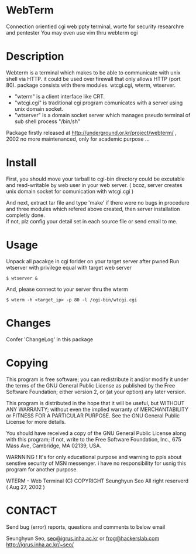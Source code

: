 

 WebTerm  
 =========================================================================
 Connection orientied cgi web ppty terminal, worte for security researchre and pentester 
 You may even use vim thru webterm cgi 



 Description
 ==========================================================================

 Webterm is a terminal which makes to be able to communicate with unix shell via 
 HTTP. it could be used over firewall that only allows HTTP (port 80).
 package consists with there modules. wtcgi.cgi, wterm, wtserver.
 
 * "wterm" is a client interface like CRT. 
 * "wtcgi.cgi" is traditional cgi program comunicates with a server using unix domain socket. 
 * "wtserver" is a domain socket server which manages pseudo terminal of sub shell process "/bin/sh"

 Package firstly released at http://underground.or.kr/project/webterm/ , 2002
 no more maintenanced, only for academic purpose ... 


 Install 
 ==========================================================================

 First, you should move your tarball to cgi-bin directory could be excutable 
 and read-writable by web user in your web server. 
 ( bcoz, server creates unix domain socket for comunication with wtcgi.cgi ) 
 
 And next, extract tar file  and type 'make'
 if there were no bugs in procedure and three modules which refered above 
 created, then server installation completly done.  
 if not, plz config your detail set in each source file or send email to me.
 
 Usage 
 ==========================================================================
 
 Unpack all pacakge in cgi forlder on your target server after pwned
 Run wtserver with privilege  equal with target web server 
 
 ```
 $ wtserver &
 ```
 
 And, please connect to your server thru the wterm
 
 ```
 $ wterm -h <target_ip> -p 80 -l /cgi-bin/wtcgi.cgi
 ```

 Changes
 ==========================================================================

 Confer 'ChangeLog' in this package


 Copying
 ==========================================================================

 This program is free software; you can  redistribute it and/or modify
 it under the terms  of the GNU General Public  License as published by
 the  Free Software Foundation; either version  2,  or (at your option)
 any later version.

 This program is distributed  in the hope that  it will be  useful, but
 WITHOUT    ANY  WARRANTY;  without   even   the  implied  warranty  of
 MERCHANTABILITY  or  FITNESS FOR  A PARTICULAR   PURPOSE.  See the GNU
 General Public License for more details.

 You should  have received a  copy of  the GNU  General Public  License
 along with   this  program; if   not,  write  to   the Free   Software
 Foundation, Inc., 675 Mass Ave, Cambridge, MA 02139, USA.


 WARNNING !  It's for only educational purpose and warning to ppls
 about senstive security of MSN messenger.
 i have no responsibility for usnig this program for another purpose.

 WTERM - Web Terminal
 (C) COPYRIGHT Seunghyun Seo
 All right reserverd ( Aug 27, 2002 )


 CONTACT
 ======================================================================

 Send bug (error) reports, questions and comments to below email

 Seunghyun Seo, seo@igrus.inha.ac.kr or frog@hackerslab.com
 http://igrus.inha.ac.kr/~seo/




